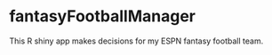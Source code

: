 fantasyFootballManager
======================

This R shiny app makes decisions for my ESPN fantasy football team.
